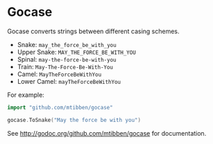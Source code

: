 Gocase
======

Gocase converts strings between different casing schemes.
- Snake: `may_the_force_be_with_you`
- Upper Snake: `MAY_THE_FORCE_BE_WITH_YOU`
- Spinal: `may-the-force-be-with-you`
- Train: `May-The-Force-Be-With-You`
- Camel: `MayTheForceBeWithYou`
- Lower Camel: `mayTheForceBeWithYou`

For example:
```go
import "github.com/mtibben/gocase"

gocase.ToSnake("May the force be with you")

```

See http://godoc.org/github.com/mtibben/gocase for documentation.
